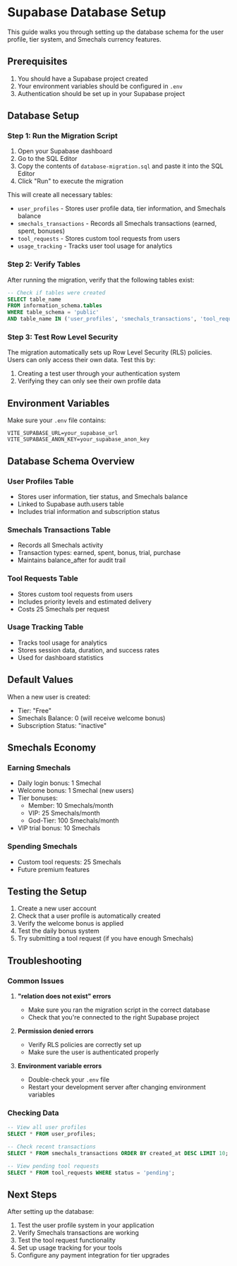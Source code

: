 # Supabase Database Setup

This guide walks you through setting up the database schema for the user profile, tier system, and Smechals currency features.

## Prerequisites

1. You should have a Supabase project created
2. Your environment variables should be configured in `.env`
3. Authentication should be set up in your Supabase project

## Database Setup

### Step 1: Run the Migration Script

1. Open your Supabase dashboard
2. Go to the SQL Editor
3. Copy the contents of `database-migration.sql` and paste it into the SQL Editor
4. Click "Run" to execute the migration

This will create all necessary tables:
- `user_profiles` - Stores user profile data, tier information, and Smechals balance
- `smechals_transactions` - Records all Smechals transactions (earned, spent, bonuses)
- `tool_requests` - Stores custom tool requests from users
- `usage_tracking` - Tracks user tool usage for analytics

### Step 2: Verify Tables

After running the migration, verify that the following tables exist:

```sql
-- Check if tables were created
SELECT table_name
FROM information_schema.tables
WHERE table_schema = 'public'
AND table_name IN ('user_profiles', 'smechals_transactions', 'tool_requests', 'usage_tracking');
```

### Step 3: Test Row Level Security

The migration automatically sets up Row Level Security (RLS) policies. Users can only access their own data. Test this by:

1. Creating a test user through your authentication system
2. Verifying they can only see their own profile data

## Environment Variables

Make sure your `.env` file contains:

```
VITE_SUPABASE_URL=your_supabase_url
VITE_SUPABASE_ANON_KEY=your_supabase_anon_key
```

## Database Schema Overview

### User Profiles Table
- Stores user information, tier status, and Smechals balance
- Linked to Supabase auth.users table
- Includes trial information and subscription status

### Smechals Transactions Table
- Records all Smechals activity
- Transaction types: earned, spent, bonus, trial, purchase
- Maintains balance_after for audit trail

### Tool Requests Table
- Stores custom tool requests from users
- Includes priority levels and estimated delivery
- Costs 25 Smechals per request

### Usage Tracking Table
- Tracks tool usage for analytics
- Stores session data, duration, and success rates
- Used for dashboard statistics

## Default Values

When a new user is created:
- Tier: "Free"
- Smechals Balance: 0 (will receive welcome bonus)
- Subscription Status: "inactive"

## Smechals Economy

### Earning Smechals
- Daily login bonus: 1 Smechal
- Welcome bonus: 1 Smechal (new users)
- Tier bonuses:
  - Member: 10 Smechals/month
  - VIP: 25 Smechals/month
  - God-Tier: 100 Smechals/month
- VIP trial bonus: 10 Smechals

### Spending Smechals
- Custom tool requests: 25 Smechals
- Future premium features

## Testing the Setup

1. Create a new user account
2. Check that a user profile is automatically created
3. Verify the welcome bonus is applied
4. Test the daily bonus system
5. Try submitting a tool request (if you have enough Smechals)

## Troubleshooting

### Common Issues

1. **"relation does not exist" errors**
   - Make sure you ran the migration script in the correct database
   - Check that you're connected to the right Supabase project

2. **Permission denied errors**
   - Verify RLS policies are correctly set up
   - Make sure the user is authenticated properly

3. **Environment variable errors**
   - Double-check your `.env` file
   - Restart your development server after changing environment variables

### Checking Data

```sql
-- View all user profiles
SELECT * FROM user_profiles;

-- Check recent transactions
SELECT * FROM smechals_transactions ORDER BY created_at DESC LIMIT 10;

-- View pending tool requests
SELECT * FROM tool_requests WHERE status = 'pending';
```

## Next Steps

After setting up the database:

1. Test the user profile system in your application
2. Verify Smechals transactions are working
3. Test the tool request functionality
4. Set up usage tracking for your tools
5. Configure any payment integration for tier upgrades